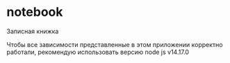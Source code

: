 # notebook
Записная книжка


Чтобы все зависимости представленные в этом приложении корректно работали, рекомендую использовать версию node js v14.17.0
